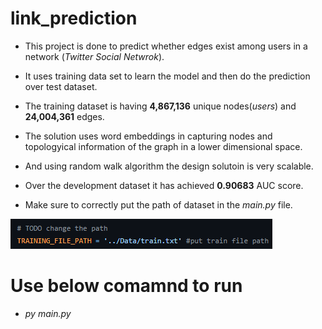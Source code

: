 # link_prediction
* This project is done to predict whether edges exist among users in a network (_Twitter Social Netwrok_).
* It uses training data set to learn the model and then do the prediction over test dataset.
* The training dataset is having **4,867,136** unique nodes(_users_) and **24,004,361** edges.
* The solution uses word embeddings in capturing nodes and topologyical information of the graph in a lower dimensional space.
* And using random walk algorithm the design solutoin is very scalable.
* Over the development dataset it has achieved **0.90683** AUC score.

* Make sure to correctly put the path of dataset in the _main.py_ file.

![path of training file](https://github.com/21singhakash/link_prediction/blob/main/pl.PNG)



# Use below comamnd to run
* _py main.py_
